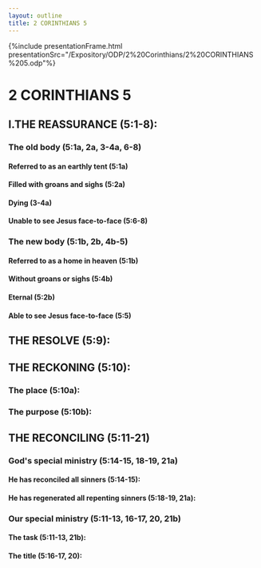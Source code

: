 ```yaml
---
layout: outline
title: 2 CORINTHIANS 5
---
```

{%include presentationFrame.html presentationSrc="/Expository/ODP/2%20Corinthians/2%20CORINTHIANS%205.odp"%}

# 2 CORINTHIANS 5 
## I.THE REASSURANCE (5:1-8): 
###  The old body (5:1a, 2a, 3-4a, 6-8) 
####  Referred to as an earthly tent (5:1a) 
####  Filled with groans and sighs (5:2a) 
####  Dying (3-4a) 
####  Unable to see Jesus face-to-face (5:6-8) 
###  The new body (5:1b, 2b, 4b-5) 
####  Referred to as a home in heaven (5:1b) 
####  Without groans or sighs (5:4b) 
####  Eternal (5:2b) 
####  Able to see Jesus face-to-face (5:5) 
## THE RESOLVE (5:9): 
## THE RECKONING (5:10): 
###  The place (5:10a): 
###  The purpose (5:10b): 
## THE RECONCILING (5:11-21) 
###  God\'s special ministry (5:14-15, 18-19, 21a) 
####  He has reconciled all sinners (5:14-15): 
####  He has regenerated all repenting sinners (5:18-19, 21a): 
###  Our special ministry (5:11-13, 16-17, 20, 21b) 
####  The task (5:11-13, 21b): 
####  The title (5:16-17, 20): 
